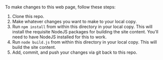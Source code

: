 To make changes to this web page, follow these steps:

1. Clone this repo.
2. Make whatever changes you want to make to your local copy.
3. Run `npm install` from within this directory in your local copy. This will install the requisite NodeJS packages for building the site content. You'll need to have NodeJS installed for this to work.
4. Run `node build.js` from within this directory in your local copy. This will build the site content.
5. Add, commit, and push your changes via git back to this repo.